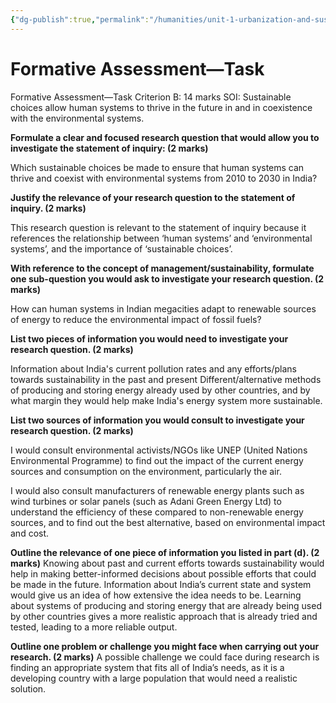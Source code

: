 ```yaml
---
{"dg-publish":true,"permalink":"/humanities/unit-1-urbanization-and-sustainability/class-notes-and-work/9-formative-assessment-1-lp-6/","dgHomeLink":true,"dgPassFrontmatter":true}
---
```


# Formative Assessment—Task 
Formative Assessment—Task 
Criterion B: 14 marks
SOI: Sustainable choices allow human systems to thrive in the future in and in coexistence with the environmental systems. 

**Formulate a clear and focused research question that would allow you to investigate the statement of inquiry:  (2 marks)**

Which sustainable choices be made to ensure that human systems can thrive and coexist with environmental systems from 2010 to 2030 in India?

**Justify the relevance of your research question to the statement of inquiry. (2 marks)**

This research question is relevant to the statement of inquiry because it references the relationship between ‘human systems’ and ‘environmental systems’, and the importance of ‘sustainable choices’. 

**With reference to the concept of management/sustainability, formulate one sub-question you would ask to investigate your research question. (2 marks)**

How can human systems in Indian megacities adapt to renewable sources of energy to reduce the environmental impact of fossil fuels?

**List two pieces of information you would need to investigate your research question. (2 marks)**

Information about India's current pollution rates and any efforts/plans towards sustainability in the past and present
Different/alternative methods of producing and storing energy already used by other countries, and by what margin they would help make India's energy system more sustainable.


**List two sources of information you would consult to investigate your research question. (2 marks)**

I would consult environmental activists/NGOs like UNEP (United Nations Environmental Programme) to find out the impact of the current energy sources and consumption on the environment, particularly the air.

I would also consult manufacturers of renewable energy plants such as wind turbines or solar panels (such as Adani Green Energy Ltd) to understand the efficiency of these compared to non-renewable energy sources, and to find out the best alternative, based on environmental impact and cost.


**Outline the relevance of one piece of information you listed in part (d). (2 marks)**
Knowing about past and current efforts towards sustainability would help in making better-informed decisions about possible efforts that could be made in the future. Information about India’s current state and system would give us an idea of how extensive the idea needs to be.
Learning about systems of producing and storing energy that are already being used by other countries gives a more realistic approach that is already tried and tested, leading to a more reliable output.

**Outline one problem or challenge you might face when carrying out your research. (2 marks)**
A possible challenge we could face during research is finding an appropriate system that fits all of India’s needs, as it is a developing country with a large population that would need a realistic solution.

